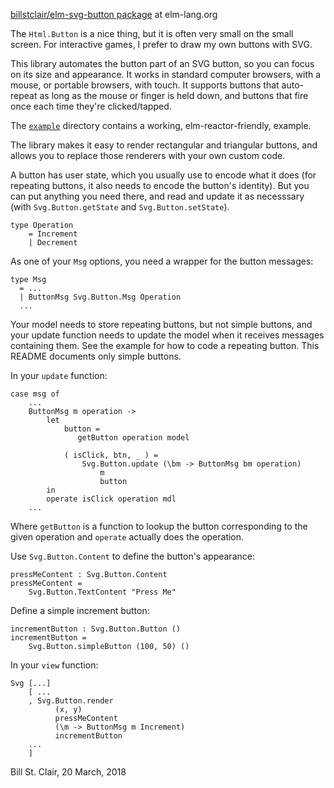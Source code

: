 [billstclair/elm-svg-button package](http://package.elm-lang.org/packages/billstclair/elm-svg-button/latest) at elm-lang.org

The `Html.Button` is a nice thing, but it is often very small on the small screen. For interactive games, I prefer to draw my own buttons with SVG.

This library automates the button part of an SVG button, so you can focus on its size and appearance. It works in standard computer browsers, with a mouse, or portable browsers, with touch. It supports buttons that auto-repeat as long as the mouse or finger is held down, and buttons that fire once each time they're clicked/tapped.

The [`example`](https://github.com/billstclair/elm-svg-button/tree/master/example) directory contains a working, elm-reactor-friendly, example.

The library makes it easy to render rectangular and triangular buttons, and allows you to replace those renderers with your own custom code.

A button has user state, which you usually use to encode what it does (for repeating buttons, it also needs to encode the button's identity). But you can put anything you need there, and read and update it as necesssary (with `Svg.Button.getState` and `Svg.Button.setState`).

    type Operation
        = Increment
        | Decrement

As one of your `Msg` options, you need a wrapper for the button messages:

    type Msg
      = ...
      | ButtonMsg Svg.Button.Msg Operation
      ...
    
Your model needs to store repeating buttons, but not simple buttons, and your update function needs to update the model when it receives messages containing them. See the example for how to code a repeating button. This README documents only simple buttons.
    
In your `update` function:

    case msg of
        ...
        ButtonMsg m operation ->
            let
                button =
                   getButton operation model

                ( isClick, btn, _ ) =
                    Svg.Button.update (\bm -> ButtonMsg bm operation)
                        m
                        button
            in
            operate isClick operation mdl
        ...

Where `getButton` is a function to lookup the button corresponding to the given operation and `operate` actually does the operation.

Use `Svg.Button.Content` to define the button's appearance:

    pressMeContent : Svg.Button.Content
    pressMeContent =
        Svg.Button.TextContent "Press Me"

Define a simple increment button:

    incrementButton : Svg.Button.Button ()
    incrementButton =
        Svg.Button.simpleButton (100, 50) ()

In your `view` function:

    Svg [...]
        [ ...
        , Svg.Button.render
              (x, y)
              pressMeContent
              (\m -> ButtonMsg m Increment)
              incrementButton
        ...
        ]

Bill St. Clair, 20 March, 2018

